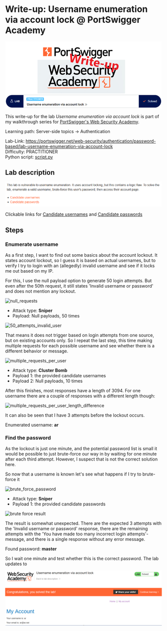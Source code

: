 # Write-up: Username enumeration via account lock @ PortSwigger Academy

![logo](img/logo.png)

This write-up for the lab *Username enumeration via account lock* is part of my walkthrough series for [PortSwigger's Web Security Academy](https://portswigger.net/web-security).

Learning path: Server-side topics → Authentication

Lab-Link: <https://portswigger.net/web-security/authentication/password-based/lab-username-enumeration-via-account-lock>  
Difficulty: PRACTITIONER  
Python script: [script.py](script.py)  

## Lab description

![lab_description](img/lab_description.png)

Clickable links for [Candidate usernames](https://portswigger.net/web-security/authentication/auth-lab-usernames) and [Candidate passwords](https://portswigger.net/web-security/authentication/auth-lab-passwords)

## Steps

### Enumerate username

As a first step, I want to find out some basics about the account lockout. It states account lockout, so I guess it is based on actual usernames, but to verify I try to login with an (allegedly) invalid username and see if it locks me out based on my IP.

For this, I use the null payload option to generate 50 login attempts. But even after the 50th request, it still states 'Invalid username or password' and does not mention any lockout.

![null_requests](img/null_requests.png)

- Attack type: **Sniper**
- Payload: Null payloads, 50 times

![50_attempts_invalid_user](img/50_attempts_invalid_user.png)

That means it does not trigger based on login attempts from one source, but on existing accounts only. So I repeat the last step, this time making multiple requests for each possible username and see whether there is a different behavior or message.

![multiple_requests_per_user](img/multiple_requests_per_user.png)

- Attack type: **Cluster Bomb**
- Payload 1: the provided candidate usernames
- Payload 2: Null payloads, 10 times

After this finishes, most responses have a length of 3094. For one username there are a couple of responses with a different length though:

![multiple_requests_per_user_length_difference](img/multiple_requests_per_user_length_difference.png)

It can also be seen that I have 3 attempts before the lockout occurs.

Enumerated username: **ar**

### Find the password

As the lockout is just one minute, and the potential password list is small it would be possible to just brute-force our way in by waiting for one minute after each third attempt. However, I suspect that is not the correct solution here.

So now that a username is known let's see what happens if I try to brute-force it

![brute_force_password](img/brute_force_password.png)

- Attack type: **Sniper**
- Payload 1: the provided candidate passwords

![brute force result](img/brute_force_result.png)

The result is somewhat unexpected. There are the expected 3 attempts with the 'Invalid username or password' response, there are the remaining attempts with the 'You have made too many incorrect login attempts'-message, and there is a single response without any error message.

Found password: **master**

So I wait one minute and test whether this is the correct password. The lab updates to

![success](img/success.png)
